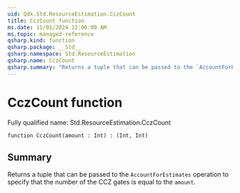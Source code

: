 ```yaml
---
uid: Qdk.Std.ResourceEstimation.CczCount
title: CczCount function
ms.date: 11/01/2024 12:00:00 AM
ms.topic: managed-reference
qsharp.kind: function
qsharp.package: __Std__
qsharp.namespace: Std.ResourceEstimation
qsharp.name: CczCount
qsharp.summary: "Returns a tuple that can be passed to the `AccountForEstimates` operation to specify that the number of the CCZ gates is equal to the `amount`."
---
```


# CczCount function

Fully qualified name: Std.ResourceEstimation.CczCount

```qsharp
function CczCount(amount : Int) : (Int, Int)
```

## Summary
Returns a tuple that can be passed to the `AccountForEstimates` operation
to specify that the number of the CCZ gates is equal to the `amount`.
